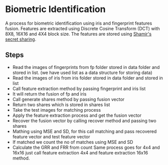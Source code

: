 # Biometric Identification
A process for biometric identification using iris and fingerprint features fusion. Features are extracted using Discrete Cosine Transform (DCT) with 8X8, 16X16 and 4X4 block size. The features are stored using [Shamir's secret sharing](https://en.wikipedia.org/wiki/Shamir%27s_secret_sharing).

## Steps
* Read the images of fingerprints from fp folder stored in data folder and stored in list. (we have used list as a data structure for storing data)
* Read the images of iris from iris folder stored in data folder and stored in list
* Call feature extraction method by passing fingerprint and iris list
* It will return the fusion of fp and iris
* Call generate shares method by passing fusion vector
* Return two shares which is stored in shares list
* Take the test images for matching process
* Apply the feature extraction process and get the fusion vector
* Recover the fusion vector by calling recover method and passing two shares
* Mathing using MSE and SD, for this call matching and pass recovered feature vector and test feature vector
* If matched we count the no of matches using MSE and SD
* Calculate the GRR and FRR from count
Same process goes for 4x4 and 16x16 just call feature extraction 4x4 and feature extraction 16x16 method.
